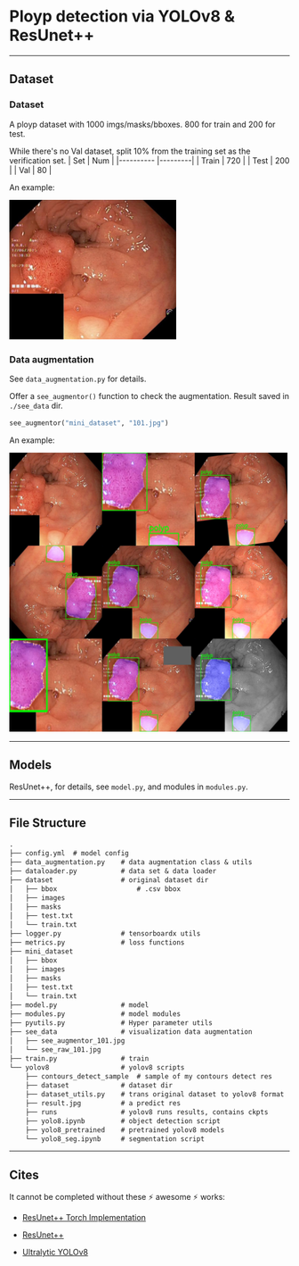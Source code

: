 # Ployp detection via YOLOv8 & ResUnet++
---
## Dataset

### Dataset
A ployp dataset with 1000 imgs/masks/bboxes. 800 for train and 200 for test.

While there's no Val dataset, split 10% from the training set as the verification set.
| Set       | Num     |
|---------- |---------|
|   Train   |   720   |
|   Test    |   200   |
|   Val     |   80    |

An example:

<img src="./see_data/see_raw_101.jpg" width="300" height="250">


### Data augmentation

See `data_augmentation.py` for details.

Offer a `see_augmentor()` function to check the augmentation. Result saved in `./see_data` dir.
```python
see_augmentor("mini_dataset", "101.jpg")
```
An example:

<img src="./see_data/see_augmentor_101.jpg" width="500" height="500">

---
## Models

ResUnet++, for details, see `model.py`, and modules in `modules.py`.

---
## File Structure
```
.
├── config.yml  # model config
├── data_augmentation.py    # data augmentation class & utils
├── dataloader.py           # data set & data loader
├── dataset                 # original dataset dir
│   ├── bbox                    # .csv bbox
│   ├── images                  
│   ├── masks
│   ├── test.txt
│   └── train.txt
├── logger.py               # tensorboardx utils
├── metrics.py              # loss functions
├── mini_dataset
│   ├── bbox
│   ├── images
│   ├── masks
│   ├── test.txt
│   └── train.txt
├── model.py                # model
├── modules.py              # model modules
├── pyutils.py              # Hyper parameter utils
├── see_data                # visualization data augmentation
│   ├── see_augmentor_101.jpg
│   └── see_raw_101.jpg
├── train.py                # train 
└── yolov8                  # yolov8 scripts
    ├── contours_detect_sample  # sample of my contours detect res
    ├── dataset             # dataset dir
    ├── dataset_utils.py    # trans original dataset to yolov8 format
    ├── result.jpg          # a predict res
    ├── runs                # yolov8 runs results, contains ckpts
    ├── yolo8.ipynb         # object detection script
    ├── yolo8_pretrained    # pretrained yolov8 models
    └── yolo8_seg.ipynb     # segmentation script
```

---
## Cites
It cannot be completed without these :zap: awesome :zap: works:

- [ResUnet++ Torch Implementation](https://github.com/rishikksh20/ResUnet)

- [ResUnet++](https://github.com/DebeshJha/ResUNetPlusPlus-with-CRF-and-TTA?tab=readme-ov-file)

- [Ultralytic YOLOv8](https://www.ultralytics.com/)

